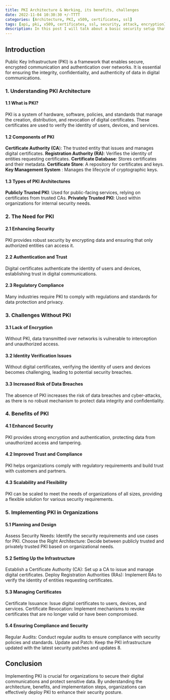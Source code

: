 ```yaml
---
title: PKI Architecture & Working, its benefits, challenges
date: 2022-11-04 10:30:30 +/-TTTT
categories: [Architecture, PKI, x509, certificates, ssl]
tags: [api, pki, x509, certificates, ssl, security, attack, encryption]     # TAG names should always be lowercase
description: In this post I will talk about a basic security setup that every organnization as a baseline security measure. The post talks about PKI infrastructure that holds the foundation of modern security for any organization. 
---
```


## Introduction

Public Key Infrastructure (PKI) is a framework that enables secure, encrypted communication and authentication over networks. It is essential for ensuring the integrity, confidentiality, and authenticity of data in digital communications.

### 1. Understanding PKI Architecture

#### 1.1 What is PKI?

PKI is a system of hardware, software, policies, and standards that manage the creation, distribution, and revocation of digital certificates. These certificates are used to verify the identity of users, devices, and services.

#### 1.2 Components of PKI

**Certificate Authority (CA**): The trusted entity that issues and manages digital certificates.
**Registration Authority (RA)**: Verifies the identity of entities requesting certificates.
**Certificate Database**: Stores certificates and their metadata.
**Certificate Store**: A repository for certificates and keys.
**Key Management System** : Manages the lifecycle of cryptographic keys.

#### 1.3 Types of PKI Architectures

**Publicly Trusted PKI**: Used for public-facing services, relying on certificates from trusted CAs.
**Privately Trusted PKI**: Used within organizations for internal security needs.

### 2. The Need for PKI

#### 2.1 Enhancing Security

PKI provides robust security by encrypting data and ensuring that only authorized entities can access it.

#### 2.2 Authentication and Trust

Digital certificates authenticate the identity of users and devices, establishing trust in digital communications.

#### 2.3 Regulatory Compliance

Many industries require PKI to comply with regulations and standards for data protection and privacy.

### 3. Challenges Without PKI

#### 3.1 Lack of Encryption

Without PKI, data transmitted over networks is vulnerable to interception and unauthorized access.

#### 3.2 Identity Verification Issues

Without digital certificates, verifying the identity of users and devices becomes challenging, leading to potential security breaches.

#### 3.3 Increased Risk of Data Breaches

The absence of PKI increases the risk of data breaches and cyber-attacks, as there is no robust mechanism to protect data integrity and confidentiality.

### 4. Benefits of PKI

#### 4.1 Enhanced Security

PKI provides strong encryption and authentication, protecting data from unauthorized access and tampering.

#### 4.2 Improved Trust and Compliance

PKI helps organizations comply with regulatory requirements and build trust with customers and partners.

#### 4.3 Scalability and Flexibility

PKI can be scaled to meet the needs of organizations of all sizes, providing a flexible solution for various security requirements.

### 5. Implementing PKI in Organizations

#### 5.1 Planning and Design

Assess Security Needs: Identify the security requirements and use cases for PKI.
Choose the Right Architecture: Decide between publicly trusted and privately trusted PKI based on organizational needs.

#### 5.2 Setting Up the Infrastructure

Establish a Certificate Authority (CA): Set up a CA to issue and manage digital certificates.
Deploy Registration Authorities (RAs): Implement RAs to verify the identity of entities requesting certificates.

#### 5.3 Managing Certificates

Certificate Issuance: Issue digital certificates to users, devices, and services.
Certificate Revocation: Implement mechanisms to revoke certificates that are no longer valid or have been compromised.

#### 5.4 Ensuring Compliance and Security

Regular Audits: Conduct regular audits to ensure compliance with security policies and standards.
Update and Patch: Keep the PKI infrastructure updated with the latest security patches and updates 8.

## Conclusion

Implementing PKI is crucial for organizations to secure their digital communications and protect sensitive data. By understanding the architecture, benefits, and implementation steps, organizations can effectively deploy PKI to enhance their security posture.

